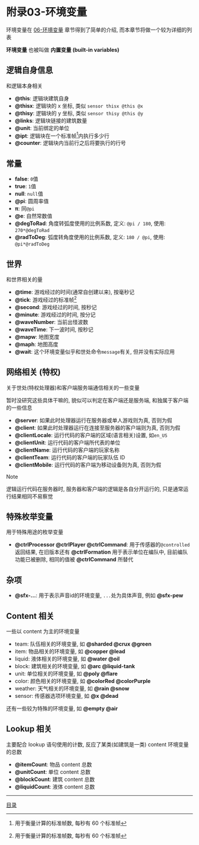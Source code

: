附录03-环境变量
===============================================================================
环境变量在 [06-环境变量](./06-env-vars.md) 章节得到了简单的介绍,
而本章节将做一个较为详细的列表

**环境变量** 也被叫做 **内置变量 (built-in variables)**


逻辑自身信息
-------------------------------------------------------------------------------
和逻辑本身相关

- **@this**: 逻辑块建筑自身
- **@thisx**: 逻辑块的 x 坐标, 类似 `sensor thisx @this @x`
- **@thisy**: 逻辑块的 y 坐标, 类似 `sensor thisy @this @y`
- **@links**: 逻辑块链接的建筑数量
- **@unit**: 当前绑定的单位
- **@ipt**: 逻辑块在一个标准帧[^1]内执行多少行
- **@counter**: 逻辑块内当前行之后将要执行的行号


常量
-------------------------------------------------------------------------------

- **false**: `0`值
- **true**: `1`值
- **null**: `null`值
- **@pi**: 圆周率值
- **π**: 同`@pi`
- **@e**: 自然常数值
- **@degToRad**: 角度转弧度使用的比例系数, 定义: `@pi / 180`, 使用: `270*@degToRad`
- **@radToDeg**: 弧度转角度使用的比例系数, 定义: `180 / @pi`, 使用: `@pi*@radToDeg`


世界
-------------------------------------------------------------------------------
和世界相关的量

- **@time**: 游戏经过的时间(通常自创建以来), 按毫秒记
- **@tick**: 游戏经过的标准帧[^1]
- **@second**: 游戏经过的时间, 按秒记
- **@minute**: 游戏经过的时间, 按分记
- **@waveNumber**: 当前出怪波数
- **@waveTime**: 下一波时间, 按秒记
- **@mapw**: 地图宽度
- **@maph**: 地图高度
- **@wait**: 这个环境变量似乎和世处命令`message`有关, 但并没有实际应用


网络相关 (特权)
-------------------------------------------------------------------------------
关于世处(特权处理器)和客户端服务端通信相关的一些变量

暂时没研究这些具体干嘛的, 貌似可以判定在客户端还是服务端,
和独属于客户端的一些信息

- **@server**: 如果此时处理器运行在服务器或单人游戏则为真, 否则为假
- **@client**: 如果此时处理器运行在连接至服务器的客户端则为真, 否则为假
- **@clientLocale**: 运行代码的客户端的区域(语言相关)设置, 如`en_US`
- **@clientUnit**: 运行代码的客户端所代表的单位
- **@clientName**: 运行代码的客户端的玩家名称
- **@clientTeam**: 运行代码的客户端的玩家队伍 ID
- **@clientMobile**: 运行代码的客户端为移动设备则为真, 否则为假

> [!NOTE]
> 逻辑运行代码在服务器时, 服务器和客户端的逻辑是各自分开运行的,
> 只是通常运行结果相同不易察觉


特殊枚举变量
-------------------------------------------------------------------------------
用于特殊用途的枚举变量

- **@ctrlProcessor @ctrlPlayer @ctrlCommand**: 用于传感器的`@controlled`返回结果,
  在旧版本还有 **@ctrlFormation** 用于表示单位在编队中,
  目前编队功能已被删除, 相同的值被 **@ctrlCommand** 所替代


杂项
-------------------------------------------------------------------------------
- **@sfx-...**: 用于表示声音id的环境变量, `...`处为具体声音, 例如 **@sfx-pew**


Content 相关
-------------------------------------------------------------------------------
一些以 content 为主的环境变量

- team:    队伍相关的环境变量, 如 **@sharded @crux @green**
- item:    物品相关的环境变量, 如 **@copper @lead**
- liquid:  液体相关的环境变量, 如 **@water @oil**
- block:   建筑相关的环境变量, 如 **@arc @liquid-tank**
- unit:    单位相关的环境变量, 如 **@poly @flare**
- color:   颜色相关的环境变量, 如 **@colorRed @colorPurple**
- weather: 天气相关的环境变量, 如 **@rain @snow**
- sensor:  传感器选项环境变量, 如 **@x @dead**

还有一些较为特殊的环境变量, 如 **@empty @air**


Lookup 相关
-------------------------------------------------------------------------------
主要配合 lookup 语句使用的计数, 反应了某类(如建筑是一类) content 环境变量的总数

- **@itemCount**: 物品 content 总数
- **@unitCount**: 单位 content 总数
- **@blockCount**: 建筑 content 总数
- **@liquidCount**: 液体 content 总数


[^1]: 用于衡量计算的标准帧数, 每秒有 60 个标准帧

---
[目录](./README.md)
